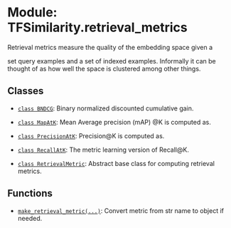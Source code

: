 # Module: TFSimilarity.retrieval_metrics





Retrieval metrics measure the quality of the embedding space given a

set query examples and a set of indexed examples. Informally it can be thought
of as how well the space is clustered among other things.

## Classes

- [`class BNDCG`](../TFSimilarity/retrieval_metrics/BNDCG.md): Binary normalized discounted cumulative gain.

- [`class MapAtK`](../TFSimilarity/retrieval_metrics/MapAtK.md): Mean Average precision (mAP) @K is computed as.

- [`class PrecisionAtK`](../TFSimilarity/retrieval_metrics/PrecisionAtK.md): Precision@K is computed as.

- [`class RecallAtK`](../TFSimilarity/retrieval_metrics/RecallAtK.md): The metric learning version of Recall@K.

- [`class RetrievalMetric`](../TFSimilarity/indexer/RetrievalMetric.md): Abstract base class for computing retrieval metrics.

## Functions

- [`make_retrieval_metric(...)`](../TFSimilarity/retrieval_metrics/make_retrieval_metric.md): Convert metric from str name to object if needed.

